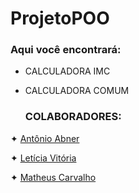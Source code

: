 # ProjetoPOO

### Aqui você encontrará:
- CALCULADORA IMC
- CALCULADORA COMUM

  ### COLABORADORES:
✦ [Antônio Abner](https://github.com/frsmth)
 
✦ [Letícia Vitória](https://github.com/mareshbard)

✦ [Matheus Carvalho](https://github.com/matheussdcarvalho)
 
